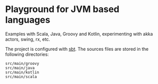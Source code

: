 Playground for JVM based languages
==================================

Examples with Scala, Java, Groovy and Kotlin, experimenting with akka actors, swing, rx, etc.

The project is configured with [sbt](https://github.com/sbt).
The sources files are stored in the following directories: 
```
src/main/groovy
src/main/java
src/main/kotlin
src/main/scala
```